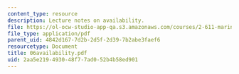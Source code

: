 ```yaml
---
content_type: resource
description: Lecture notes on availability.
file: https://ol-ocw-studio-app-qa.s3.amazonaws.com/courses/2-611-marine-power-and-propulsion-fall-2006/2aa5e219493048f77ad052b4b58ed901_06availability.pdf
file_type: application/pdf
parent_uid: 4842d167-7d2b-2d5f-2d39-7b2abe3faef6
resourcetype: Document
title: 06availability.pdf
uid: 2aa5e219-4930-48f7-7ad0-52b4b58ed901
---
```

